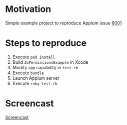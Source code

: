 # Motivation

Simple example project to reproduce Appium issue [6001](https://github.com/appium/appium/issues/6001)

# Steps to reproduce

1. Execute `pod install`
2. Build `JLPermissionsExample` in Xcode
3. Modify `app` capability in `test.rb`
4. Execute `bundle`
5. Launch Appium server
6. Execute `ruby test.rb`

# Screencast

[Screencast](http://screencast.com/t/5Avu47mCE)
